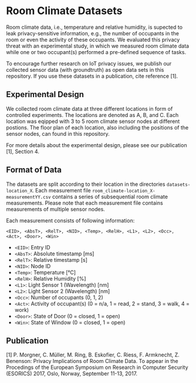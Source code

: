 # Room Climate Datasets

Room climate data, i.e., temperature and relative humidity, is supected to leak privacy-sensitive information, e.g., the number of occupants in the room or even the activity of these occupants. We evaluated this privacy threat with an experimental study, in which we measured room climate data while one or two occupant(s) performed a pre-defined sequence of tasks.

To encourage further research on IoT privacy issues, we publish our collected sensor data (with groundtruth) as open data sets in this repository. If you use these datasets in a publication, cite reference [1].

## Experimental Design

We collected room climate data at three different locations in form of controlled experiments. The locations are denoted as A, B, and C. 
Each location was eqipped with 3 to 5 room climate sensor nodes at different postions. The floor plan of each location, also including the positions of the sensor nodes, can found in this repository.

For more details about the experimental design, please see our publication [1], Section 4.

## Format of Data

The datasets are split according to their location in the directories `datasets-location_X`.
Each measurement file `room_climate-location_X-measurementYY.csv` contains a series of subsequential room climate measurements. Please note that each measurement file contains measurements of multiple sensor nodes.

Each measurement consists of following information:

`<EID>, <AbsT>, <RelT>, <NID>, <Temp>, <RelH>, <L1>, <L2>, <Occ>, <Act>, <Door>, <Win>`

* `<EID>`: Entry ID
* `<AbsT>`: Absolute timestamp [ms]
* `<RelT>`: Relative timestamp [s]
* `<NID>`: Node ID
* `<Temp>`: Temperature [°C]
* `<RelH>`: Relative Humidity [%]
* `<L1>`: Light Sensor 1 (Wavelength) [nm]
* `<L2>`: Light Sensor 2 (Wavelength) [nm]
* `<Occ>`: Number of occupants (0, 1, 2)
* `<Act>`: Activity of occupant(s) (0 = n/a, 1 = read, 2 = stand, 3 = walk, 4 = work)
* `<Door>`: State of Door (0 = closed, 1 = open)
* `<Win>`: State of Window (0 = closed, 1 = open)

## Publication

[1] P. Morgner, C. Müller, M. Ring, B. Eskofier, C. Riess, F. Armknecht, Z. Benenson: Privacy Implications of Room Climate Data. To appear in the Procedings of the European Symposium on Research in Computer Security (ESORICS) 2017, Oslo, Norway, September 11-13, 2017. 
